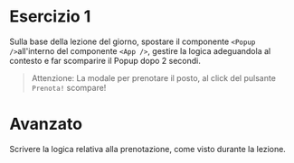 # Esercizio 1

Sulla base della lezione del giorno, spostare il componente `<Popup />`all'interno del componente `<App />`, gestire la logica adeguandola al contesto e far scomparire il Popup dopo 2 secondi.

> Attenzione: La modale per prenotare il posto, al click del pulsante `Prenota!` scompare!

# Avanzato

Scrivere la logica relativa alla prenotazione, come visto durante la lezione.
